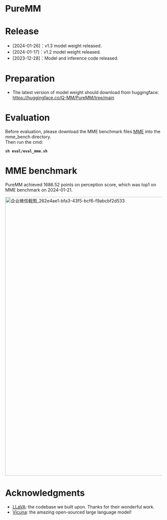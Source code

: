 # PureMM


# Release
* [2024-01-26]：v1.3 model weight released.  
* [2024-01-17]：v1.2 model weight released.  
* [2023-12-28]：Model and inference code released.  


# Preparation
* The latest version of model weight should download from huggingface:
https://huggingface.co/Q-MM/PureMM/tree/main


# Evaluation
Before evaluation, please download the MME benchmark files [MME](https://github.com/BradyFU/Awesome-Multimodal-Large-Language-Models/tree/Evaluation) into the mme_bench directory. <br>
Then run the cmd: <br>

**`sh eval/eval_mme.sh`**

# MME benchmark
PureMM achieved 1686.52 points on perception score, which was top1 on MME benchmark on 2024-01-21. <br>

<img width="897" alt="企业微信截图_262e4ae1-bfa3-43f5-bcf6-f9abcbf2d533" src="https://github.com/Q-MM/PureMM/assets/14832463/3a1cca00-5365-4242-8352-2b6a49c32ed9">



# Acknowledgments
* [LLaVA](https://github.com/haotian-liu/LLaVA): the codebase we built upon. Thanks for their wonderful work.
* [Vicuna](https://github.com/lm-sys/FastChat): the amazing open-sourced large language model!
